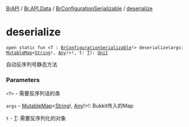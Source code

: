 [BrAPI](../../index.md) / [Br.API.Data](../index.md) / [BrConfigurationSerializable](index.md) / [deserialize](./deserialize.md)

# deserialize

`open static fun <T : `[`BrConfigurationSerializable`](index.md)`!> deserialize(args: `[`MutableMap`](https://kotlinlang.org/api/latest/jvm/stdlib/kotlin.collections/-mutable-map/index.html)`<`[`String`](https://kotlinlang.org/api/latest/jvm/stdlib/kotlin/-string/index.html)`!, `[`Any`](https://kotlinlang.org/api/latest/jvm/stdlib/kotlin/-any/index.html)`!>!, t: `[`T`](deserialize.md#T)`): `[`Unit`](https://kotlinlang.org/api/latest/jvm/stdlib/kotlin/-unit/index.html)

自动反序列号静态方法

### Parameters

`<T>` - 需要反序列话的类

`args` - [MutableMap](https://kotlinlang.org/api/latest/jvm/stdlib/kotlin.collections/-mutable-map/index.html)&lt;[String](https://kotlinlang.org/api/latest/jvm/stdlib/kotlin/-string/index.html)!,&nbsp;[Any](https://kotlinlang.org/api/latest/jvm/stdlib/kotlin/-any/index.html)!&gt;!: Bukkit传入的Map

`t` - [T](deserialize.md#T): 需要反序列化的对象